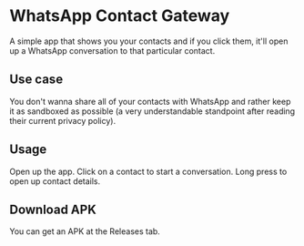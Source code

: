 # WhatsApp Contact Gateway
A simple app that shows you your contacts and if you click them, it'll open up a WhatsApp conversation to that particular contact.

## Use case
You don't wanna share all of your contacts with WhatsApp and rather keep it as sandboxed as possible (a very understandable standpoint after reading their current privacy policy).

## Usage
Open up the app. Click on a contact to start a conversation. Long press to open up contact details.

## Download APK
You can get an APK at the Releases tab.
